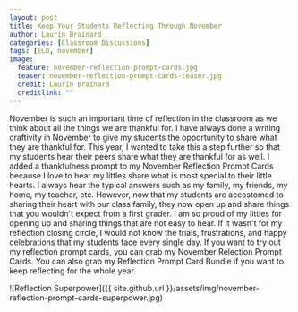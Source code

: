 ```yaml
---
layout: post
title: Keep Your Students Reflecting Through November
author: Laurin Brainard
categories: [Classroom Discussions]
tags: [ELD, november]
image:
  feature: november-reflection-prompt-cards.jpg
  teaser: november-reflection-prompt-cards-teaser.jpg
  credit: Laurin Brainard
  creditlink: ""
---
```

November is such an important time of reflection in the classroom as we think about all the things we are thankful for. I have always done a writing craftivity in November to give my students the opportunity to share what they are thankful for. This year, I wanted to take this a step further so that my students hear their peers share what they are thankful for as well. I added a thankfulness prompt to my November Reflection Prompt Cards because I love to hear my littles share what is most special to their little hearts. I always hear the typical answers such as my family, my friends, my home, my teacher, etc. However, now that my students are accostomed to sharing their heart with our class family, they now open up and share things that you wouldn't expect from a first grader. I am so proud of my littles for opening up and sharing things that are not easy to hear. If it wasn't for my reflection closing circle, I would not know the trials, frustrations, and happy celebrations that my students face every single day. If you want to try out my reflection prompt cards, you can grab my November Relection Prompt Cards. You can also grab my Reflection Prompt Card Bundle if you want to keep reflecting for the whole year. 

![Reflection Superpower]({{ site.github.url }}/assets/img/november-reflection-prompt-cards-superpower.jpg)


